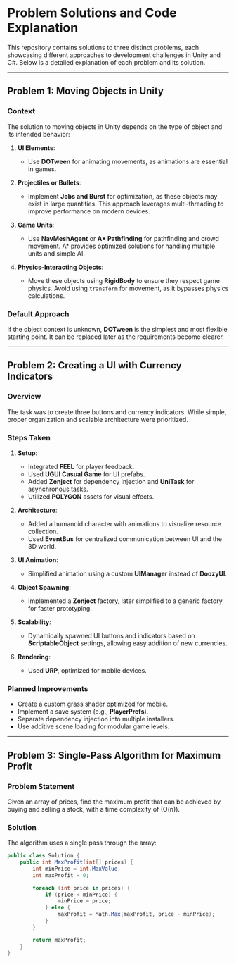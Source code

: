 # Problem Solutions and Code Explanation

This repository contains solutions to three distinct problems, each showcasing different approaches to development challenges in Unity and C#. Below is a detailed explanation of each problem and its solution.

---

## Problem 1: Moving Objects in Unity

### Context
The solution to moving objects in Unity depends on the type of object and its intended behavior:

1. **UI Elements**:
   - Use **DOTween** for animating movements, as animations are essential in games.

2. **Projectiles or Bullets**:
   - Implement **Jobs and Burst** for optimization, as these objects may exist in large quantities. This approach leverages multi-threading to improve performance on modern devices.

3. **Game Units**:
   - Use **NavMeshAgent** or **A\* Pathfinding** for pathfinding and crowd movement. A\* provides optimized solutions for handling multiple units and simple AI.

4. **Physics-Interacting Objects**:
   - Move these objects using **RigidBody** to ensure they respect game physics. Avoid using `transform` for movement, as it bypasses physics calculations.

### Default Approach
If the object context is unknown, **DOTween** is the simplest and most flexible starting point. It can be replaced later as the requirements become clearer.

---

## Problem 2: Creating a UI with Currency Indicators

### Overview
The task was to create three buttons and currency indicators. While simple, proper organization and scalable architecture were prioritized.

### Steps Taken
1. **Setup**:
   - Integrated **FEEL** for player feedback.
   - Used **UGUI Casual Game** for UI prefabs.
   - Added **Zenject** for dependency injection and **UniTask** for asynchronous tasks.
   - Utilized **POLYGON** assets for visual effects.

2. **Architecture**:
   - Added a humanoid character with animations to visualize resource collection.
   - Used **EventBus** for centralized communication between UI and the 3D world.

3. **UI Animation**:
   - Simplified animation using a custom **UIManager** instead of **DoozyUI**.

4. **Object Spawning**:
   - Implemented a **Zenject** factory, later simplified to a generic factory for faster prototyping.

5. **Scalability**:
   - Dynamically spawned UI buttons and indicators based on **ScriptableObject** settings, allowing easy addition of new currencies.

6. **Rendering**:
   - Used **URP**, optimized for mobile devices.

### Planned Improvements
- Create a custom grass shader optimized for mobile.
- Implement a save system (e.g., **PlayerPrefs**).
- Separate dependency injection into multiple installers.
- Use additive scene loading for modular game levels.

---

## Problem 3: Single-Pass Algorithm for Maximum Profit

### Problem Statement
Given an array of prices, find the maximum profit that can be achieved by buying and selling a stock, with a time complexity of \(O(n)\).

### Solution
The algorithm uses a single pass through the array:

```csharp
public class Solution {
    public int MaxProfit(int[] prices) {
        int minPrice = int.MaxValue;
        int maxProfit = 0;

        foreach (int price in prices) {
            if (price < minPrice) {
                minPrice = price;
            } else {
                maxProfit = Math.Max(maxProfit, price - minPrice);
            }
        }

        return maxProfit;
    }
}
